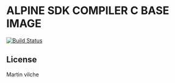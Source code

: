# ALPINE SDK COMPILER C BASE IMAGE

[![Build Status](https://travis-ci.org/joemccann/dillinger.svg?branch=master)](https://travis-ci.org/joemccann/dillinger)

License
----

Martin vilche
